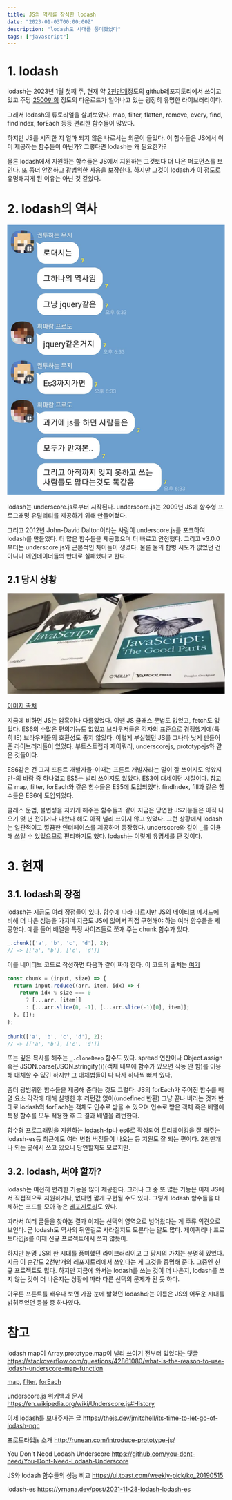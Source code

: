 ```yaml
---
title: JS의 역사를 장식한 lodash
date: "2023-01-03T00:00:00Z"
description: "lodash도 시대를 풍미했었다"
tags: ["javascript"]
---
```


# 1. lodash

lodash는 2023년 1월 첫째 주, 현재 약 [2천만개](https://github.com/lodash/lodash/network/dependents)정도의 github레포지토리에서 쓰이고 있고 주당 [2500만회](https://www.npmjs.com/package/lodash) 정도의 다운로드가 일어나고 있는 굉장히 유명한 라이브러리이다.

그래서 lodash의 튜토리얼을 살펴보았다. map, filter, flatten, remove, every, find, findIndex, forEach 등등 편리한 함수들이 많았다.

하지만 JS를 시작한 지 얼마 되지 않은 나로서는 의문이 들었다. 이 함수들은 JS에서 이미 제공하는 함수들이 아닌가? 그렇다면 lodash는 왜 필요한가? 

물론 lodash에서 지원하는 함수들은 JS에서 지원하는 그것보다 더 나은 퍼포먼스를 보인다. 또 좀더 안전하고 광범위한 사용을 보장한다. 하지만 그것이 lodash가 이 정도로 유명해지게 된 이유는 아닌 것 같았다.

# 2. lodash의 역사

![lodash-is-history](./lodash-is-history.jpeg)

lodash는 underscore.js로부터 시작된다. underscore.js는 2009년 JS에 함수형 프로그래밍 유틸리티를 제공하기 위해 만들어졌다. 

그리고 2012년 John-David Dalton이라는 사람이 underscore.js를 포크하여 lodash를 만들었다. 더 많은 함수들을 제공했으며 더 빠르고 안전했다. 그리고 v3.0.0부터는 underscore.js와 근본적인 차이들이 생겼다. 물론 둘의 합병 시도가 없었던 건 아니나 메인테이너들의 반대로 실패했다고 한다.

## 2.1 당시 상황

![js-past](./js-good-part.png)

[이미지 출처](https://pitzcarraldo.medium.com/javascript%EB%8A%94-%EC%9E%98%EB%AA%BB%EC%9D%B4-%EC%97%86%EB%8B%A4-%EC%A0%95%EB%A7%90%EB%A1%9C-fb9b8e033b10)

지금에 비하면 JS는 암흑이나 다름없었다. 이땐 JS 클래스 문법도 없었고, fetch도 없었다. ES6의 수많은 편의기능도 없었고 브라우저들은 각자의 표준으로 경쟁했기에(특히 IE) 브라우저들의 호환성도 좋지 않았다. 이렇게 부실했던 JS를 그나마 낫게 만들어준 라이브러리들이 있었다. 부트스트랩과 제이쿼리, underscorejs, prototypejs와 같은 것들이다.

ES6같은 건 그저 프론트 개발자들-이때는 프론트 개발자라는 말이 잘 쓰이지도 않았지만-의 바람 중 하나였고 ES5는 널리 쓰이지도 않았다. ES3이 대세이던 시절이다. 참고로 map, filter, forEach와 같은 함수들은 ES5에 도입되었다. findIndex, fill과 같은 함수들은 ES6에 도입되었다.

클래스 문법, 불변성을 지키게 해주는 함수들과 같이 지금은 당연한 JS기능들은 아직 나오기 몇 년 전이거나 나왔다 해도 아직 널리 쓰이지 않고 있었다. 그런 상황에서 lodash는 일관적이고 깔끔한 인터페이스를 제공하며 등장했다. underscore와 같이 `_`를 이용해 쓰일 수 있었으므로 편리하기도 했다. lodash는 이렇게 유명세를 탄 것이다.

# 3. 현재

## 3.1. lodash의 장점

lodash는 지금도 여러 장점들이 있다. 함수에 따라 다르지만 JS의 네이티브 메서드에 비해 더 나은 성능을 가지며 지금도 JS에 없어서 직접 구현해야 하는 여러 함수들을 제공한다. 예를 들어 배열을 특정 사이즈들로 쪼개 주는 chunk 함수가 있다.

```js
_.chunk(['a', 'b', 'c', 'd'], 2);
// => [['a', 'b'], ['c', 'd']]
```

이를 네이티브 코드로 작성하면 다음과 같이 짜야 한다. 이 코드의 출처는 [여기](https://github.com/you-dont-need/You-Dont-Need-Lodash-Underscore#_chunk)

```js
const chunk = (input, size) => {
  return input.reduce((arr, item, idx) => {
    return idx % size === 0
      ? [...arr, [item]]
      : [...arr.slice(0, -1), [...arr.slice(-1)[0], item]];
  }, []);
};

chunk(['a', 'b', 'c', 'd'], 2);
// => [['a', 'b'], ['c', 'd']]
```

또는 깊은 복사를 해주는 `_.cloneDeep` 함수도 있다. spread 연산이나 Object.assign 혹은 JSON.parse(JSON.stringify())(객체 내부에 함수가 있으면 작동 안 함)를 이용해 대체할 수 있긴 하지만 그 대체법들이 다 나사 하나씩 빠져 있다.

좀더 광범위한 함수들을 제공해 준다는 것도 그렇다. JS의 forEach가 주어진 함수를 배열 요소 각각에 대해 실행한 후 리턴값 없이(undefined 반환) 그냥 끝나 버리는 것과 반대로 lodash의 forEach는 객체도 인수로 받을 수 있으며 인수로 받은 객체 혹은 배열에 특정 함수를 모두 적용한 후 그 결과 배열을 리턴한다.

함수형 프로그래밍을 지원하는 lodash-fp나 es6로 작성되어 트리쉐이킹을 잘 해주는 lodash-es등 최근에도 여러 변형 버전들이 나오는 등 지원도 잘 되는 편이다. 2천만개나 되는 곳에서 쓰고 있으니 당연할지도 모르지만.

## 3.2. lodash, 써야 할까?

lodash는 여전히 편리한 기능을 많이 제공한다. 그러나 그 중 또 많은 기능은 이제 JS에서 직접적으로 지원하거나, 없다면 짧게 구현될 수도 있다. 그렇게 lodash 함수들을 대체하는 코드를 모아 놓은 [레포지토리](https://github.com/you-dont-need/You-Dont-Need-Lodash-Underscore)도 있다.

따라서 여러 글들을 찾아본 결과 이제는 선택의 영역으로 넘어왔다는 게 주류 의견으로 보인다. 곧 lodash도 역사의 뒤안길로 사라질지도 모른다는 말도 많다. 제이쿼리나 프로토타입js를 이제 신규 프로젝트에서 쓰지 않듯이.

하지만 분명 JS의 한 시대를 풍미했던 라이브러리이고 그 당시의 가치는 분명히 있었다. 지금 이 순간도 2천만개의 레포지토리에서 쓰인다는 게 그것을 증명해 준다. 그중엔 신규 프로젝트도 많다. 하지만 지금에 와서는 lodash를 쓰는 것이 더 나은지, lodash를 쓰지 않는 것이 더 나은지는 상황에 따라 다른 선택의 문제가 된 듯 하다.

아무튼 프론트를 배우다 보면 가끔 눈에 밟혔던 lodash라는 이름은 JS의 어두운 시대를 밝혀주었던 등불 중 하나였다.

# 참고

lodash map이 Array.prototype.map이 널리 쓰이기 전부터 있었다는 댓글 https://stackoverflow.com/questions/42861080/what-is-the-reason-to-use-lodash-underscore-map-function

[map](https://www.w3schools.com/jsref/jsref_map.asp), [filter](https://www.w3schools.com/jsref/jsref_filter.asp), [forEach](https://www.w3schools.com/jsref/jsref_foreach.asp)

underscore.js 위키백과 문서 https://en.wikipedia.org/wiki/Underscore.js#History

이제 lodash를 보내주자는 글 https://thejs.dev/jmitchell/its-time-to-let-go-of-lodash-nqc

프로토타입js 소개 http://runean.com/introduce-prototype-js/

You Don't Need Lodash Underscore https://github.com/you-dont-need/You-Dont-Need-Lodash-Underscore

JS와 lodash 함수들의 성능 비교 https://ui.toast.com/weekly-pick/ko_20190515

lodash-es https://yrnana.dev/post/2021-11-28-lodash-lodash-es